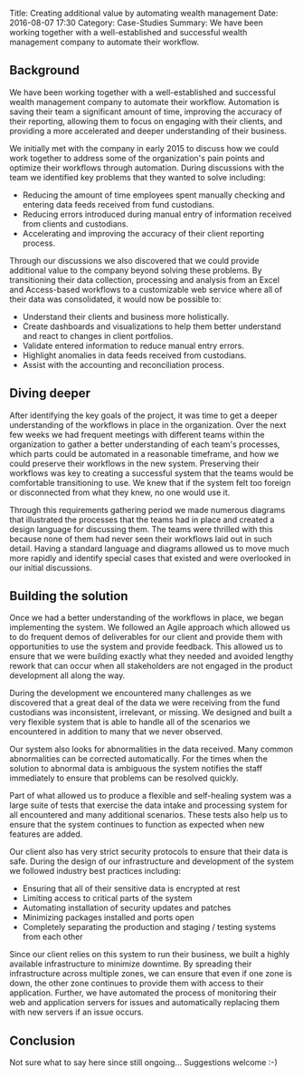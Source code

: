 Title: Creating additional value by automating wealth management
Date: 2016-08-07 17:30
Category: Case-Studies
Summary: We have been working together with a well-established and successful wealth management company to automate their workflow.

## Background

We have been working together with a well-established and successful wealth management company to automate their workflow. Automation is saving their team a significant amount of time, improving the accuracy of their reporting, allowing them to focus on engaging with their clients, and providing a more accelerated and deeper understanding of their business.

We initially met with the company in early 2015 to discuss how we could work together to address some of the organization's pain points and optimize their workflows through automation. During discussions with the team we identified key problems that they wanted to solve including:

- Reducing the amount of time employees spent manually checking and entering data feeds received from fund custodians.
- Reducing errors introduced during manual entry of information received from clients and custodians.
- Accelerating and improving the accuracy of their client reporting process.

Through our discussions we also discovered that we could provide additional value to the company beyond solving these problems. By transitioning their data collection, processing and analysis from an Excel and Access-based workflows to a customizable web service where all of their data was consolidated, it would now be possible to:

- Understand their clients and business more holistically.
- Create dashboards and visualizations to help them better understand and react to changes in client portfolios.
- Validate entered information to reduce manual entry errors.
- Highlight anomalies in data feeds received from custodians.
- Assist with the accounting and reconciliation process.

## Diving deeper
After identifying the key goals of the project, it was time to get a deeper understanding of the workflows in place in the organization. Over the next few weeks we had frequent meetings with different teams within the organization to gather a better understanding of each team's processes, which parts could be automated in a reasonable timeframe, and how we could preserve their workflows in the new system. Preserving their workflows was key to creating a successful system that the teams would be comfortable transitioning to use. We knew that if the system felt too foreign or disconnected from what they knew, no one would use it.

Through this requirements gathering period we made numerous diagrams that illustrated the processes that the teams had in place and created a design language for discussing them. The teams were thrilled with this because none of them had never seen their workflows laid out in such detail. Having a standard language and diagrams allowed us to move much more rapidly and identify special cases that existed and were overlooked in our initial discussions.

## Building the solution
Once we had a better understanding of the workflows in place, we began implementing the system. We followed an Agile approach which allowed us to do frequent demos of deliverables for our client and provide them with opportunities to use the system and provide feedback. This allowed us to ensure that we were building exactly what they needed and avoided lengthy rework that can occur when all stakeholders are not engaged in the product development all along the way.

During the development we encountered many challenges as we discovered that a great deal of the data we were receiving from the fund custodians was inconsistent, irrelevant, or missing. We designed and built a very flexible system that is able to handle all of the scenarios we encountered in addition to many that we never observed.

Our system also looks for abnormalities in the data received. Many common abnormalities can be corrected automatically. For the times when the solution to abnormal data is ambiguous the system notifies the staff immediately to ensure that problems can be resolved quickly.

Part of what allowed us to produce a flexible and self-healing system was a large suite of tests that exercise the data intake and processing system for all encountered and many additional scenarios. These tests also help us to ensure that the system continues to function as expected when new features are added.

Our client also has very strict security protocols to ensure that their data is safe. During the design of our infrastructure and development of the system we followed industry best practices including:
- Ensuring that all of their sensitive data is encrypted at rest
- Limiting access to critical parts of the system
- Automating installation of security updates and patches
- Minimizing packages installed and ports open
- Completely separating the production and staging / testing systems from each other

Since our client relies on this system to run their business, we built a highly available infrastructure to minimize downtime. By spreading their infrastructure across multiple zones, we can ensure that even if one zone is down, the other zone continues to provide them with access to their application. Further, we have automated the process of monitoring their web and application servers for issues and automatically replacing them with new servers if an issue occurs.

## Conclusion
Not sure what to say here since still ongoing... Suggestions welcome :-)
